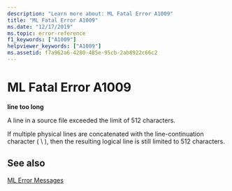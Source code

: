 ```yaml
---
description: "Learn more about: ML Fatal Error A1009"
title: "ML Fatal Error A1009"
ms.date: "12/17/2019"
ms.topic: error-reference
f1_keywords: ["A1009"]
helpviewer_keywords: ["A1009"]
ms.assetid: f7a962a6-4280-485e-95cb-2ab8922c66c2
---
```

# ML Fatal Error A1009

**line too long**

A line in a source file exceeded the limit of 512 characters.

If multiple physical lines are concatenated with the line-continuation character ( \ ), then the resulting logical line is still limited to 512 characters.

## See also

[ML Error Messages](ml-error-messages.md)
